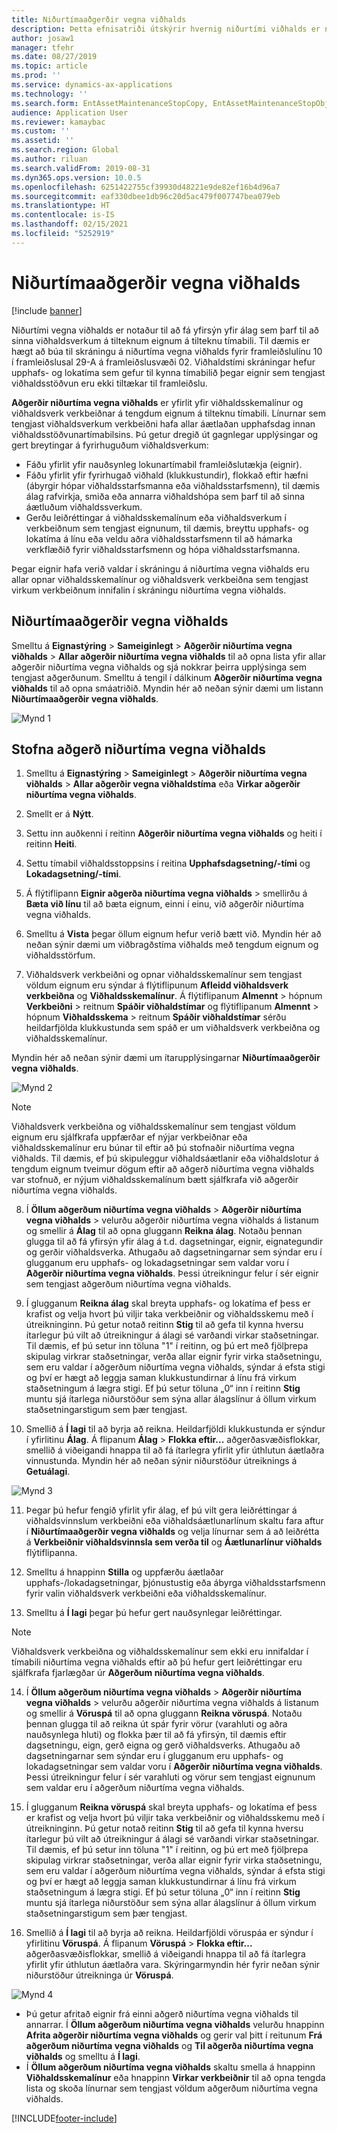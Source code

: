 ```yaml
---
title: Niðurtímaaðgerðir vegna viðhalds
description: Þetta efnisatriði útskýrir hvernig niðurtími viðhalds er notaður til að fá yfirlit yfir afkastagetu sem er nauðsynleg til að framkvæma viðhaldsverk á tilteknum eignum á tilteknu tímabili.
author: josaw1
manager: tfehr
ms.date: 08/27/2019
ms.topic: article
ms.prod: ''
ms.service: dynamics-ax-applications
ms.technology: ''
ms.search.form: EntAssetMaintenanceStopCopy, EntAssetMaintenanceStopObject, EntAssetObjectProductionStop, EntAssetProductionStopType, EntAssetMaintenanceStop
audience: Application User
ms.reviewer: kamaybac
ms.custom: ''
ms.assetid: ''
ms.search.region: Global
ms.author: riluan
ms.search.validFrom: 2019-08-31
ms.dyn365.ops.version: 10.0.5
ms.openlocfilehash: 6251422755cf39930d48221e9de82ef16b4d96a7
ms.sourcegitcommit: eaf330dbee1db96c20d5ac479f007747bea079eb
ms.translationtype: HT
ms.contentlocale: is-IS
ms.lasthandoff: 02/15/2021
ms.locfileid: "5252919"
---
```

# <a name="maintenance-downtime-activities"></a>Niðurtímaaðgerðir vegna viðhalds

[!include [banner](../../includes/banner.md)]

Niðurtími vegna viðhalds er notaður til að fá yfirsýn yfir álag sem þarf til að sinna viðhaldsverkum á tilteknum eignum á tilteknu tímabili. Til dæmis er hægt að búa til skráningu á niðurtíma vegna viðhalds fyrir framleiðslulínu 10 í framleiðslusal 29-A á framleiðslusvæði 02. Viðhaldstími skráningar hefur upphafs- og lokatíma sem gefur til kynna tímabilið þegar eignir sem tengjast viðhaldsstöðvun eru ekki tiltækar til framleiðslu.

**Aðgerðir niðurtíma vegna viðhalds** er yfirlit yfir viðhaldsskemalínur og viðhaldsverk verkbeiðnar á tengdum eignum á tilteknu tímabili. Línurnar sem tengjast viðhaldsverkum verkbeiðni hafa allar áætlaðan upphafsdag innan viðhaldsstöðvunartímabilsins. Þú getur dregið út gagnlegar upplýsingar og gert breytingar á fyrirhuguðum viðhaldsverkum:

- Fáðu yfirlit yfir nauðsynleg lokunartímabil framleiðslutækja (eignir).  
- Fáðu yfirlit yfir fyrirhugað viðhald (klukkustundir), flokkað eftir hæfni (ábyrgir hópar viðhaldsstarfsmanna eða viðhaldsstarfsmenn), til dæmis álag rafvirkja, smiða eða annarra viðhaldshópa sem þarf til að sinna áætluðum viðhaldssverkum.  
- Gerðu leiðréttingar á viðhaldsskemalínum eða viðhaldsverkum í verkbeiðnum sem tengjast eignunum, til dæmis, breyttu upphafs- og lokatíma á línu eða veldu aðra viðhaldsstarfsmenn til að hámarka verkflæðið fyrir viðhaldsstarfsmenn og hópa viðhaldsstarfsmanna.

Þegar eignir hafa verið valdar í skráningu á niðurtíma vegna viðhalds eru allar opnar viðhaldsskemalínur og viðhaldsverk verkbeiðna sem tengjast virkum verkbeiðnum innifalin í skráningu niðurtíma vegna viðhalds.

## <a name="maintenance-downtime-activities"></a>Niðurtímaaðgerðir vegna viðhalds

Smelltu á **Eignastýring** > **Sameiginlegt** > **Aðgerðir niðurtíma vegna viðhalds** > **Allar aðgerðir niðurtíma vegna viðhalds** til að opna lista yfir allar aðgerðir niðurtíma vegna viðhalds og sjá nokkrar þeirra upplýsinga sem tengjast aðgerðunum. Smelltu á tengil í dálkinum **Aðgerðir niðurtíma vegna viðhalds** til að opna smáatriðið. Myndin hér að neðan sýnir dæmi um listann **Niðurtímaaðgerðir vegna viðhalds**.

![Mynd 1](media/19-preventive-maintenance.png)


## <a name="create-a-maintenance-downtime-activity"></a>Stofna aðgerð niðurtíma vegna viðhalds

1. Smelltu á **Eignastýring** > **Sameiginlegt** > **Aðgerðir niðurtíma vegna viðhalds** > **Allar aðgerðir vegna viðhaldstíma** eða **Virkar aðgerðir niðurtíma vegna viðhalds**.

2. Smellt er á **Nýtt**.

3. Settu inn auðkenni í reitinn **Aðgerðir niðurtíma vegna viðhalds** og heiti í reitinn **Heiti**.

4. Settu tímabil viðhaldsstoppsins í reitina **Upphafsdagsetning/-tími** og **Lokadagsetning/-tími**.

5. Á flýtiflipann **Eignir aðgerða niðurtíma vegna viðhalds** > smellirðu á **Bæta við línu** til að bæta eignum, einni í einu, við aðgerðir niðurtíma vegna viðhalds.

6. Smelltu á **Vista** þegar öllum eignum hefur verið bætt við. Myndin hér að neðan sýnir dæmi um viðbragðstíma viðhalds með tengdum eignum og viðhaldsstörfum.

7. Viðhaldsverk verkbeiðni og opnar viðhaldsskemalínur sem tengjast völdum eignum eru sýndar á flýtiflipunum **Afleidd viðhaldsverk verkbeiðna** og **Viðhaldsskemalínur**. Á flýtiflipanum **Almennt** > hópnum **Verkbeiðni** > reitnum **Spáðir viðhaldstímar** og flýtiflipanum **Almennt** > hópnum **Viðhaldsskema** > reitnum **Spáðir viðhaldstímar** sérðu heildarfjölda klukkustunda sem spáð er um viðhaldsverk verkbeiðna og viðhaldsskemalínur.

Myndin hér að neðan sýnir dæmi um ítarupplýsingarnar **Niðurtímaaðgerðir vegna viðhalds**.

![Mynd 2](media/20-preventive-maintenance.png)

>[!NOTE]
>Viðhaldsverk verkbeiðna og viðhaldsskemalínur sem tengjast völdum eignum eru sjálfkrafa uppfærðar ef nýjar verkbeiðnar eða viðhaldsskemalínur eru búnar til eftir að þú stofnaðir niðurtíma vegna viðhalds. Til dæmis, ef þú skipuleggur viðhaldsáætlanir eða viðhaldslotur á tengdum eignum tveimur dögum eftir að aðgerð niðurtíma vegna viðhalds var stofnuð, er nýjum viðhaldsskemalínum bætt sjálfkrafa við aðgerðir niðurtíma vegna viðhalds.

8. Í **Öllum aðgerðum niðurtíma vegna viðhalds** > **Aðgerðir niðurtíma vegna viðhalds** > velurðu aðgerðir niðurtíma vegna viðhalds á listanum og smellir á **Álag** til að opna gluggann **Reikna álag**. Notaðu þennan glugga til að fá yfirsýn yfir álag á t.d. dagsetningar, eignir, eignategundir og gerðir viðhaldsverka. Athugaðu að dagsetningarnar sem sýndar eru í glugganum eru upphafs- og lokadagsetningar sem valdar voru í **Aðgerðir niðurtíma vegna viðhalds**. Þessi útreikningur felur í sér eignir sem tengjast aðgerðum niðurtíma vegna viðhalds.

9. Í glugganum **Reikna álag** skal breyta upphafs- og lokatíma ef þess er krafist og velja hvort þú viljir taka verkbeiðnir og viðhaldsskemu með í útreikninginn. Þú getur notað reitinn **Stig** til að gefa til kynna hversu ítarlegur þú vilt að útreikningur á álagi sé varðandi virkar staðsetningar. Til dæmis, ef þú setur inn töluna "1" í reitinn, og þú ert með fjölþrepa skipulag virkrar staðsetningar, verða allar eignir fyrir virka staðsetningu, sem eru valdar í aðgerðum niðurtíma vegna viðhalds, sýndar á efsta stigi og því er hægt að leggja saman klukkustundirnar á línu frá virkum staðsetningum á lægra stigi. Ef þú setur töluna „0“ inn í reitinn **Stig** muntu sjá ítarlega niðurstöður sem sýna allar álagslínur á öllum virkum staðsetningarstigum sem þær tengjast.

10. Smellið á **Í lagi** til að byrja að reikna. Heildarfjöldi klukkustunda er sýndur í yfirlitinu **Álag**. Á flipanum **Álag** > **Flokka eftir...** aðgerðasvæðisflokkar, smellið á viðeigandi hnappa til að fá ítarlegra yfirlit yfir úthlutun áætlaðra vinnustunda. Myndin hér að neðan sýnir niðurstöður útreiknings á **Getuálagi**.

![Mynd 3](media/21-preventive-maintenance.png)

11. Þegar þú hefur fengið yfirlit yfir álag, ef þú vilt gera leiðréttingar á viðhaldsvinnslum verkbeiðni eða viðhaldsáætlunarlínum skaltu fara aftur í **Niðurtímaaðgerðir vegna viðhalds** og velja línurnar sem á að leiðrétta á **Verkbeiðnir viðhaldsvinnsla sem verða til** og **Áætlunarlínur viðhalds** flýtiflipanna.

12. Smelltu á hnappinn **Stilla** og uppfærðu áætlaðar upphafs-/lokadagsetningar, þjónustustig eða ábyrga viðhaldsstarfsmenn fyrir valin viðhaldsverk verkbeiðni eða viðhaldsskemalínur.

13. Smelltu á **Í lagi** þegar þú hefur gert nauðsynlegar leiðréttingar. 

>[!NOTE]
>Viðhaldsverk verkbeiðna og viðhaldsskemalínur sem ekki eru innifaldar í tímabili niðurtíma vegna viðhalds eftir að þú hefur gert leiðréttingar eru sjálfkrafa fjarlægðar úr **Aðgerðum niðurtíma vegna viðhalds**.

14. Í **Öllum aðgerðum niðurtíma vegna viðhalds** > **Aðgerðir niðurtíma vegna viðhalds** > velurðu aðgerðir niðurtíma vegna viðhalds á listanum og smellir á **Vöruspá** til að opna gluggann **Reikna vöruspá**. Notaðu þennan glugga til að reikna út spár fyrir vörur (varahluti og aðra nauðsynlega hluti) og flokka þær til að fá yfirsýn, til dæmis eftir dagsetningu, eign, gerð eigna og gerð viðhaldsverks. Athugaðu að dagsetningarnar sem sýndar eru í glugganum eru upphafs- og lokadagsetningar sem valdar voru í **Aðgerðir niðurtíma vegna viðhalds**. Þessi útreikningur felur í sér varahluti og vörur sem tengjast eignunum sem valdar eru í aðgerðum niðurtíma vegna viðhalds.

15. Í glugganum **Reikna vöruspá** skal breyta upphafs- og lokatíma ef þess er krafist og velja hvort þú viljir taka verkbeiðnir og viðhaldsskemu með í útreikninginn. Þú getur notað reitinn **Stig** til að gefa til kynna hversu ítarlegur þú vilt að útreikningur á álagi sé varðandi virkar staðsetningar. Til dæmis, ef þú setur inn töluna "1" í reitinn, og þú ert með fjölþrepa skipulag virkrar staðsetningar, verða allar eignir fyrir virka staðsetningu, sem eru valdar í aðgerðum niðurtíma vegna viðhalds, sýndar á efsta stigi og því er hægt að leggja saman klukkustundirnar á línu frá virkum staðsetningum á lægra stigi. Ef þú setur töluna „0“ inn í reitinn **Stig** muntu sjá ítarlega niðurstöður sem sýna allar álagslínur á öllum virkum staðsetningarstigum sem þær tengjast.

16. Smellið á **Í lagi** til að byrja að reikna. Heildarfjöldi vöruspáa er sýndur í yfirlitinu **Vöruspá**. Á flipanum **Vöruspá** > **Flokka eftir...** aðgerðasvæðisflokkar, smellið á viðeigandi hnappa til að fá ítarlegra yfirlit yfir úthlutun áætlaðra vara. Skýringarmyndin hér fyrir neðan sýnir niðurstöður útreikninga úr **Vöruspá**.

![Mynd 4](media/22-preventive-maintenance.png)

- Þú getur afritað eignir frá einni aðgerð niðurtíma vegna viðhalds til annarrar. Í **Öllum aðgerðum niðurtíma vegna viðhalds** velurðu hnappinn **Afrita aðgerðir niðurtíma vegna viðhalds** og gerir val þitt í reitunum **Frá aðgerðum niðurtíma vegna viðhalds** og **Til aðgerða niðurtíma vegna viðhalds** og smelltu á **Í lagi**.
- Í **Öllum aðgerðum niðurtíma vegna viðhalds** skaltu smella á hnappinn **Viðhaldsskemalínur** eða hnappinn **Virkar verkbeiðnir** til að opna tengda lista og skoða línurnar sem tengjast völdum aðgerðum niðurtíma vegna viðhalds.



[!INCLUDE[footer-include](../../../includes/footer-banner.md)]